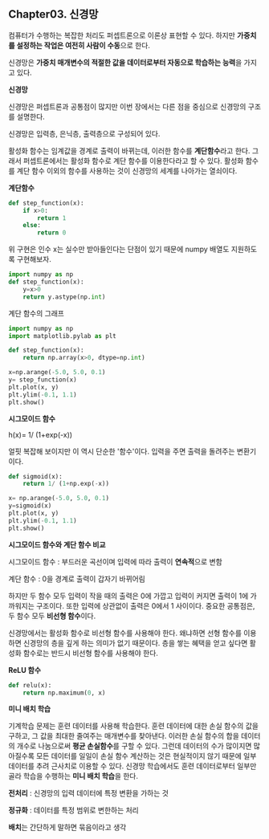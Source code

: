 ## Chapter03. 신경망

컴퓨터가 수행하는 복잡한 처리도 퍼셉트론으로 이론상 표현할 수 있다. 하지만 **가중치를 설정하는 작업은 여전히 사람이 수동**으로 한다.

신경망은 **가중치 매개변수의 적절한 값을 데이터로부터 자동으로 학습하는 능력**을 가지고 있다.

**신경망**

신경망은 퍼셉트론과 공통점이 많지만 이번 장에서는 다른 점을 중심으로 신경망의 구조를 설명한다.

신경망은 입력층, 은닉층, 출력층으로 구성되어 있다.

활성화 함수는 임계값을 경계로 출력이 바뀌는데, 이러한 함수를 **계단함수**라고 한다. 그래서 퍼셉트론에서는 활성화 함수로 계단 함수를 이용한다라고 할 수 있다. 활성화 함수를 계단 함수 이외의 함수를 사용하는 것이 신경망의 세계를 나아가는 열쇠이다.

**계단함수**

```python
def step_function(x):
    if x>0:
        return 1
    else:
        return 0
```

위 구현은 인수 x는 실수만 받아들인다는 단점이 있기 때문에 numpy 배열도 지원하도록 구현해보자.

```python
import numpy as np
def step_function(x):
    y=x>0
    return y.astype(np.int)
```

계단 함수의 그래프

```python
import numpy as np
import matplotlib.pylab as plt

def step_function(x):
    return np.array(x>0, dtype=np.int)

x=np.arange(-5.0, 5.0, 0.1)
y= step_function(x)
plt.plot(x, y)
plt.ylim(-0.1, 1.1)
plt.show()
```



**시그모이드 함수**

h(x)= 1/ (1+exp(-x))

얼핏 복잡해 보이지만 이 역시 단순한 '함수'이다. 입력을 주면 출력을 돌려주는 변환기이다.

```python
def sigmoid(x):
    return 1/ (1+np.exp(-x))

x= np.arange(-5.0, 5.0, 0.1)
y=sigmoid(x)
plt.plot(x, y)
plt.ylim(-0.1, 1.1)
plt.show()
```



**시그모이드 함수와 계단 함수 비교**

시그모이드 함수 :  부드러운 곡선이며 입력에 따라 출력이 **연속적**으로 변함

계단 함수 : 0을 경계로 출력이 갑자기 바뀌어림

하지만 두 함수 모두 입력이 작을 때의 출력은 0에 가깝고 입력이 커지면 출력이 1에 가까워지는 구조이다. 또한 입력에 상관없이 출력은 0에서 1 사이이다. 중요한 공통점은, 두 함수 모두 **비선형 함수**이다.



신경망에서는 활성화 함수로 비선형 함수를 사용해야 한다. 왜냐하면 선형 함수를 이용하면 신경망의 층을 깊게 하는 의미가 없기 때문이다. 층을 쌓는 혜택을 얻고 싶다면 활성화 함수로는 반드시 비선형 함수를 사용해야 한다.



**ReLU 함수**

```python
def relu(x):
    return np.maximum(0, x)
```

**미니 배치 학습**

기계학습 문제는 훈련 데이터를 사용해 학습한다. 훈련 데이터에 대한 손실 함수의 값을 구하고, 그 값을 최대한 줄여주는 매개변수를 찾아낸다. 이러한 손실 함수의 합을 데이터의 개수로 나눔으로써 **평균 손실함수**를 구할 수 있다. 그런데 데이터의 수가  많이지면 많아질수록 모든 데이터를 일일이 손실 함수 계산하는 것은 현실적이지 않기 때문에 일부 데이터를 추려 근사치로 이용할 수 있다. 신경망 학습에서도 훈련 데이터로부터 일부만 골라 학습을 수행하는 **미니 배치 학습**을 한다.

**전처리** : 신경망의 입력 데이터에 특정 변환을 가하는 것

**정규화** : 데이터를 특정 범위로 변한하는 처리

**배치**는 간단하게 말하면 묶음이라고 생각
